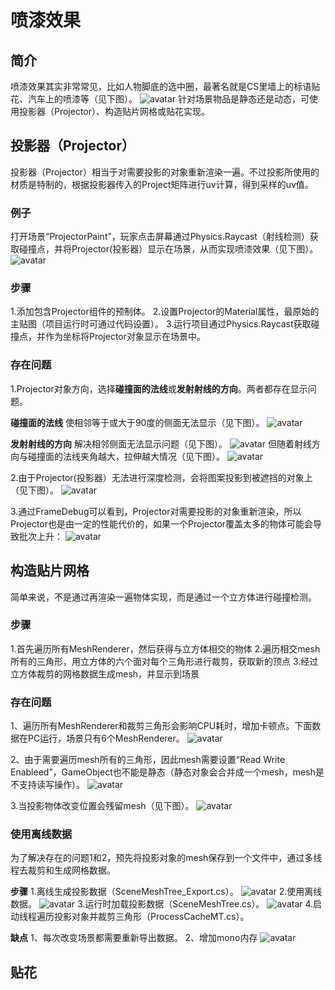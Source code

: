 # 喷漆效果 #

## 简介 ##
喷漆效果其实非常常见，比如人物脚底的选中圈，最著名就是CS里墙上的标语贴花、汽车上的喷漆等（见下图）。
![avatar](Pic/1.png)
针对场景物品是静态还是动态，可使用投影器（Projector）、构造贴片网格或贴花实现。

## 投影器（Projector） ##
投影器（Projector）相当于对需要投影的对象重新渲染一遍。不过投影所使用的材质是特制的，根据投影器传入的Project矩阵进行uv计算，得到采样的uv值。

### 例子 ###
打开场景“ProjectorPaint”，玩家点击屏幕通过Physics.Raycast（射线检测）获取碰撞点，并将Projector(投影器）显示在场景，从而实现喷漆效果（见下图）。
![avatar](Pic/2.png)

### 步骤 ###
1.添加包含Projector组件的预制体。
2.设置Projector的Material属性，最原始的主贴图（项目运行时可通过代码设置）。
3.运行项目通过Physics.Raycast获取碰撞点，并作为坐标将Projector对象显示在场景中。

### 存在问题 ###
1.Projector对象方向，选择**碰撞面的法线**或**发射射线的方向**。两者都存在显示问题。

**碰撞面的法线**
使相邻等于或大于90度的侧面无法显示（见下图）。
![avatar](Pic/3.png)

**发射射线的方向**
解决相邻侧面无法显示问题（见下图）。
![avatar](Pic/4.png)
但随着射线方向与碰撞面的法线夹角越大，拉伸越大情况（见下图）。
![avatar](Pic/5.png)

2.由于Projector(投影器）无法进行深度检测，会将图案投影到被遮挡的对象上（见下图）。
![avatar](Pic/6.png)

3.通过FrameDebug可以看到，Projector对需要投影的对象重新渲染，所以Projector也是由一定的性能代价的，如果一个Projector覆盖太多的物体可能会导致批次上升：
![avatar](Pic/7.png)

## 构造贴片网格 ##
简单来说，不是通过再渲染一遍物体实现，而是通过一个立方体进行碰撞检测。

### 步骤 ###
1.首先遍历所有MeshRenderer，然后获得与立方体相交的物体
2.遍历相交mesh所有的三角形，用立方体的六个面对每个三角形进行裁剪，获取新的顶点
3.经过立方体裁剪的网格数据生成mesh，并显示到场景

### 存在问题 ###
1、遍历所有MeshRenderer和裁剪三角形会影响CPU耗时，增加卡顿点。下面数据在PC运行，场景只有6个MeshRenderer。
![avatar](Pic/8.png)

2、由于需要遍历mesh所有的三角形，因此mesh需要设置“Read Write Enableed”，GameObject也不能是静态（静态对象会合并成一个mesh，mesh是不支持读写操作）。
![avatar](Pic/10.png)

3.当投影物体改变位置会残留mesh（见下图）。
![avatar](Pic/13.png)

### 使用离线数据 ###
为了解决存在的问题1和2，预先将投影对象的mesh保存到一个文件中，通过多线程去裁剪和生成网格数据。

**步骤**
1.离线生成投影数据（SceneMeshTree_Export.cs）。
![avatar](Pic/11.png)
2.使用离线数据。
![avatar](Pic/14.png)
3.运行时加载投影数据（SceneMeshTree.cs）。
![avatar](Pic/12.png)
4.启动线程遍历投影对象并裁剪三角形（ProcessCacheMT.cs）。

**缺点**
1、每次改变场景都需要重新导出数据。
2、增加mono内存
![avatar](Pic/15.png)

## 贴花 ##
